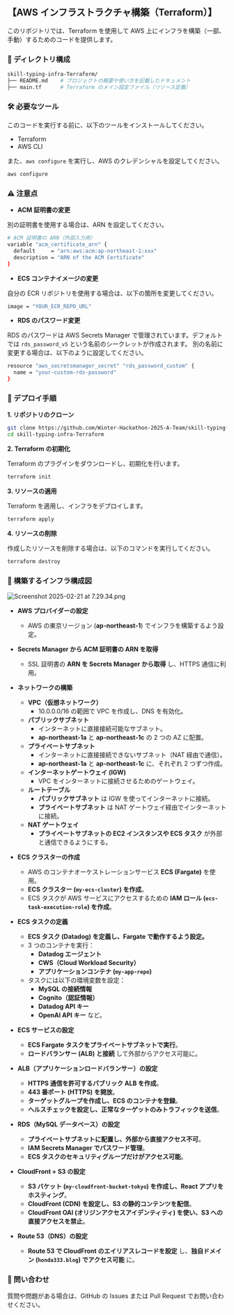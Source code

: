 ## 【AWS インフラストラクチャ構築（Terraform）】
このリポジトリでは、Terraform を使用して AWS 上にインフラを構築（一部、手動）するためのコードを提供します。

### 📂 ディレクトリ構成

```bash
skill-typing-infra-Terraform/
├── README.md    # プロジェクトの概要や使い方を記載したドキュメント
├── main.tf      # Terraform のメイン設定ファイル（リソース定義）
```

### 🛠 必要なツール
このコードを実行する前に、以下のツールをインストールしてください。

- Terraform  
- AWS CLI

また、`aws configure` を実行し、AWS のクレデンシャルを設定してください。

```bash
aws configure
```

### ⚠️ 注意点
- **ACM 証明書の変更**

別の証明書を使用する場合は、ARN を設定してください。
```bash
# ACM 証明書の ARN（外部入力用）
variable "acm_certificate_arn" {
  default     = "arn:aws:acm:ap-northeast-1:xxx"
  description = "ARN of the ACM Certificate"
}
```

- **ECS コンテナイメージの変更**

自分の ECR リポジトリを使用する場合は、以下の箇所を変更してください。
```bash
image = "YOUR_ECR_REPO_URL"
```

- **RDS のパスワード変更**

RDS のパスワードは AWS Secrets Manager で管理されています。デフォルトでは `rds_password_v5` という名前のシークレットが作成されます。
別の名前に変更する場合は、以下のように設定してください。
```bash
resource "aws_secretsmanager_secret" "rds_password_custom" {
  name = "your-custom-rds-password"
}
```

### 🚀 デプロイ手順
**1. リポジトリのクローン**  
```bash
git clone https://github.com/Winter-Hackathon-2025-A-Team/skill-typing-infra-Terraform.git
cd skill-typing-infra-Terraform
```

**2. Terraform の初期化**

Terraform のプラグインをダウンロードし、初期化を行います。
```bash
terraform init
```

**3. リソースの適用**

Terraform を適用し、インフラをデプロイします。
```bash
terraform apply
```

**4. リソースの削除**

作成したリソースを削除する場合は、以下のコマンドを実行してください。
```bash
terraform destroy
```

### 📌 構築するインフラ構成図

![Screenshot 2025-02-21 at 7.29.34.png](https://qiita-image-store.s3.ap-northeast-1.amazonaws.com/0/3662571/14c68cef-7863-4742-97de-dc012a8dfd49.png)

- **AWS プロバイダーの設定**  
  - AWS の東京リージョン (**ap-northeast-1**) でインフラを構築するよう設定。  

- **Secrets Manager から ACM 証明書の ARN を取得**  
  - SSL 証明書の **ARN を Secrets Manager から取得** し、HTTPS 通信に利用。  

- **ネットワークの構築**  
  - **VPC（仮想ネットワーク）**  
    - 10.0.0.0/16 の範囲で VPC を作成し、DNS を有効化。  
  - **パブリックサブネット**  
    - インターネットに直接接続可能なサブネット。  
    - **ap-northeast-1a** と **ap-northeast-1c** の 2 つの AZ に配置。  
  - **プライベートサブネット**  
    - インターネットに直接接続できないサブネット（NAT 経由で通信）。  
    - **ap-northeast-1a** と **ap-northeast-1c** に、それぞれ 2 つずつ作成。  
  - **インターネットゲートウェイ (IGW)**  
    - VPC をインターネットに接続させるためのゲートウェイ。  
  - **ルートテーブル**  
    - **パブリックサブネット** は IGW を使ってインターネットに接続。  
    - **プライベートサブネット** は NAT ゲートウェイ経由でインターネットに接続。  
  - **NAT ゲートウェイ**  
    - **プライベートサブネットの EC2 インスタンスや ECS タスク** が外部と通信できるようにする。  

- **ECS クラスターの作成**  
  - AWS のコンテナオーケストレーションサービス **ECS (Fargate)** を使用。  
  - **ECS クラスター (`my-ecs-cluster`) を作成**。  
  - ECS タスクが AWS サービスにアクセスするための **IAM ロール (`ecs-task-execution-role`) を作成**。  

- **ECS タスクの定義**  
  - **ECS タスク (Datadog) を定義し、Fargate で動作するよう設定。**  
  - 3 つのコンテナを実行：  
    - **Datadog エージェント**  
    - **CWS（Cloud Workload Security）**  
    - **アプリケーションコンテナ (`my-app-repo`)**  
  - タスクには以下の環境変数を設定：  
    - **MySQL の接続情報**  
    - **Cognito（認証情報）**  
    - **Datadog API キー**  
    - **OpenAI API キー** など。  

- **ECS サービスの設定**  
  - **ECS Fargate タスクをプライベートサブネットで実行**。  
  - **ロードバランサー (ALB) と接続** して外部からアクセス可能に。  

- **ALB（アプリケーションロードバランサー）の設定**  
  - **HTTPS 通信を許可するパブリック ALB を作成**。  
  - **443 番ポート (HTTPS) を開放**。  
  - **ターゲットグループを作成し、ECS のコンテナを登録**。  
  - **ヘルスチェックを設定し、正常なターゲットのみトラフィックを送信**。  

- **RDS（MySQL データベース）の設定**  
  - **プライベートサブネットに配置し、外部から直接アクセス不可**。  
  - **IAM Secrets Manager でパスワード管理**。  
  - **ECS タスクのセキュリティグループだけがアクセス可能**。  

- **CloudFront + S3 の設定**  
  - **S3 バケット (`my-cloudfront-bucket-tokyo`) を作成し、React アプリをホスティング**。  
  - **CloudFront (CDN) を設定し、S3 の静的コンテンツを配信**。  
  - **CloudFront OAI (オリジンアクセスアイデンティティ) を使い、S3 への直接アクセスを禁止**。  

- **Route 53（DNS）の設定**  
  - **Route 53 で CloudFront のエイリアスレコードを設定** し、**独自ドメイン (`honda333.blog`) でアクセス可能** に。  

### 💬 問い合わせ
質問や問題がある場合は、GitHub の Issues または Pull Request でお問い合わせください。
